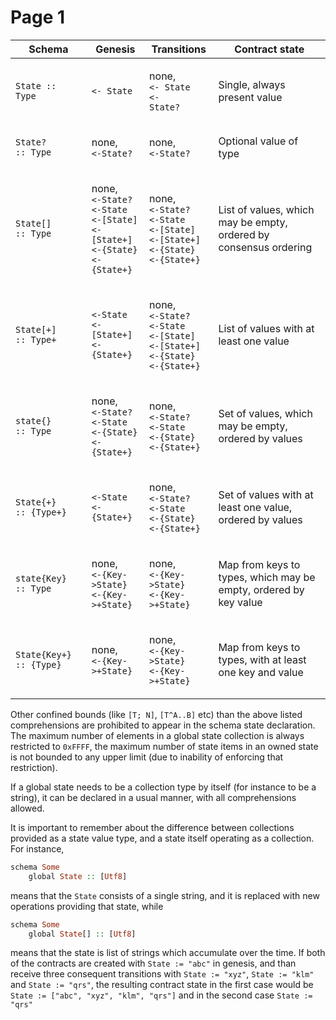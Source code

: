 # Page 1



| Schema                                                   | Genesis                                                                                                                                                                                               | Transitions                                                                                                                                                                                           | Contract state                                                    |
| -------------------------------------------------------- | ----------------------------------------------------------------------------------------------------------------------------------------------------------------------------------------------------- | ----------------------------------------------------------------------------------------------------------------------------------------------------------------------------------------------------- | ----------------------------------------------------------------- |
| `State :: Type`                                          | `<- State`                                                                                                                                                                                            | <p>none, <br><code>&#x3C;- State</code><br><code>&#x3C;- State?</code></p>                                                                                                                            | Single, always present value                                      |
| <p><code>State?</code> <br><code>:: Type</code></p>      | <p>none,<br><code>&#x3C;-State?</code></p>                                                                                                                                                            | <p>none,<br><code>&#x3C;-State?</code></p>                                                                                                                                                            | Optional value of type                                            |
| <p><code>State[]</code> <br><code>:: Type</code></p>     | <p>none,<br><code>&#x3C;-State?</code><br><code>&#x3C;-State</code><br><code>&#x3C;-[State]</code><br><code>&#x3C;-[State+]</code><br><code>&#x3C;-{State}</code><br><code>&#x3C;-{State+}</code></p> | <p>none,<br><code>&#x3C;-State?</code><br><code>&#x3C;-State</code><br><code>&#x3C;-[State]</code><br><code>&#x3C;-[State+]</code><br><code>&#x3C;-{State}</code><br><code>&#x3C;-{State+}</code></p> | List of values, which may be empty, ordered by consensus ordering |
| <p><code>State[+]</code> <br><code>:: Type+</code></p>   | <p><code>&#x3C;-State</code><br><code>&#x3C;-[State+]</code><br><code>&#x3C;-{State+}</code></p>                                                                                                      | <p>none,<br><code>&#x3C;-State?</code><br><code>&#x3C;-State</code><br><code>&#x3C;-[State]</code><br><code>&#x3C;-[State+]</code><br><code>&#x3C;-{State}</code><br><code>&#x3C;-{State+}</code></p> | List of values with at least one value                            |
| <p><code>state{}</code> <br><code>:: Type</code></p>     | <p>none,<br><code>&#x3C;-State?</code><br><code>&#x3C;-State</code><br><code>&#x3C;-{State}</code><br><code>&#x3C;-{State+}</code></p>                                                                | <p>none,<br><code>&#x3C;-State?</code><br><code>&#x3C;-State</code><br><code>&#x3C;-{State}</code><br><code>&#x3C;-{State+}</code></p>                                                                | Set of values, which may be empty, ordered by values              |
| <p><code>State{+}</code> <br><code>:: {Type+}</code></p> | <p><code>&#x3C;-State</code><br><code>&#x3C;-{State+}</code></p>                                                                                                                                      | <p>none,<br><code>&#x3C;-State?</code><br><code>&#x3C;-State</code><br><code>&#x3C;-{State}</code><br><code>&#x3C;-{State+}</code></p>                                                                | Set of values with at least one value, ordered by values          |
| <p><code>state{Key}</code> <br><code>:: Type</code></p>  | <p>none,<br><code>&#x3C;-{Key->State}</code><br><code>&#x3C;-{Key->+State}</code></p>                                                                                                                 | <p>none,<br><code>&#x3C;-{Key->State}</code><br><code>&#x3C;-{Key->+State}</code></p>                                                                                                                 | Map from keys to types, which may be empty, ordered by key value  |
| `State{Key+} :: {Type}`                                  | <p>none,<br><code>&#x3C;-{Key->+State}</code></p>                                                                                                                                                     | <p>none,<br><code>&#x3C;-{Key->State}</code><br><code>&#x3C;-{Key->+State}</code></p>                                                                                                                 | Map from keys to types, with at least one key and value           |

Other confined bounds (like `[T; N]`, `[T^A..B]` etc) than the above listed comprehensions are prohibited to appear in the schema state declaration. The maximum number of elements in a global state collection is always restricted to `0xFFFF`, the maximum number of state items in an owned state is not bounded to any upper limit (due to inability of enforcing that restriction).

If a global state needs to be a collection type by itself (for instance to be a string), it can be declared in a usual manner, with all comprehensions allowed.

It is important to remember about the difference between collections provided as a state value type, and a state itself operating as a collection. For instance,

```haskell
schema Some
    global State :: [Utf8]
```

means that the `State` consists of a single string, and it is replaced with new operations providing that state, while

```haskell
schema Some
    global State[] :: [Utf8]
```

means that the state is list of strings which accumulate over the time. If both of the contracts are created with `State := "abc"` in genesis, and than receive three consequent transitions with `State := "xyz"`, `State := "klm"` and `State := "qrs"`, the resulting contract state in the first case would be `State := ["abc", "xyz", "klm", "qrs"]` and in the second case `State := "qrs"`
